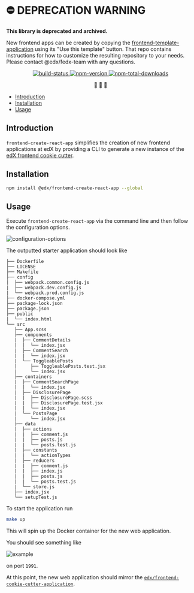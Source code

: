 # ⛔️ DEPRECATION WARNING
**This library is deprecated and archived.**

New frontend apps can be created by copying the [frontend-template-application](https://github.com/edx/frontend-template-application) using its "Use this template" button.  That repo contains instructions for how to customize the resulting repository to your needs.  Please contact @edx/fedx-team with any questions.



<p align="center">
 <a href="https://travis-ci.org/edx/frontend-create-react-app">
  <img src="https://travis-ci.org/edx/frontend-create-react-app.svg?branch=master" alt="build-status"></img>
 </a>
 <a href="https://www.npmjs.com/package/@edx/frontend-create-react-app">
  <img src="https://img.shields.io/npm/v/@edx/frontend-create-react-app.svg" alt="npm-version"></img>
 </a>
 <a href="https://www.npmjs.com/package/@edx/frontend-create-react-app">
  <img src="https://img.shields.io/npm/dt/@edx/frontend-create-react-app.svg" alt="npm-total-downloads"></img>
 </a>
</p>

<p align="center">🍪  🍪  🍪</p>

- [Introduction](#introduction)
- [Installation](#installation)
- [Usage](#usage)

## Introduction

`frontend-create-react-app` simplifies the creation of new frontend applications at edX by providing a CLI to generate a new instance of the [edX frontend cookie cutter](https://github.com/edx/frontend-cookie-cutter-application).

## Installation

```bash
npm install @edx/frontend-create-react-app --global
```

## Usage

Execute `frontend-create-react-app` via the command line and then follow the configuration options.

![configuration-options](https://imgur.com/R2h8qL1.png)

The outputted starter application should look like

```text
├── Dockerfile
├── LICENSE
├── Makefile
├── config
|  ├── webpack.common.config.js
|  ├── webpack.dev.config.js
|  └── webpack.prod.config.js
├── docker-compose.yml
├── package-lock.json
├── package.json
├── public
|  └── index.html
└── src
   ├── App.scss
   ├── components
   |  ├── CommentDetails
   |  |  └── index.jsx
   |  ├── CommentSearch
   |  |  └── index.jsx
   |  └── ToggleablePosts
   |     ├── ToggleablePosts.test.jsx
   |     └── index.jsx
   ├── containers
   |  ├── CommentSearchPage
   |  |  └── index.jsx
   |  ├── DisclosurePage
   |  |  ├── DisclosurePage.scss
   |  |  ├── DisclosurePage.test.jsx
   |  |  └── index.jsx
   |  └── PostsPage
   |     └── index.jsx
   ├── data
   |  ├── actions
   |  |  ├── comment.js
   |  |  ├── posts.js
   |  |  └── posts.test.js
   |  ├── constants
   |  |  └── actionTypes
   |  ├── reducers
   |  |  ├── comment.js
   |  |  ├── index.js
   |  |  ├── posts.js
   |  |  └── posts.test.js
   |  └── store.js
   ├── index.jsx
   └── setupTest.js
```

To start the application run

```bash
make up
```

This will spin up the Docker container for the new web application.

You should see something like

![example](https://imgur.com/12GXurn.png)

on port `1991`.

At this point, the new web application should mirror the [`edx/frontend-cookie-cutter-application`](https://github.com/edx/frontend-cookie-cutter-application).
